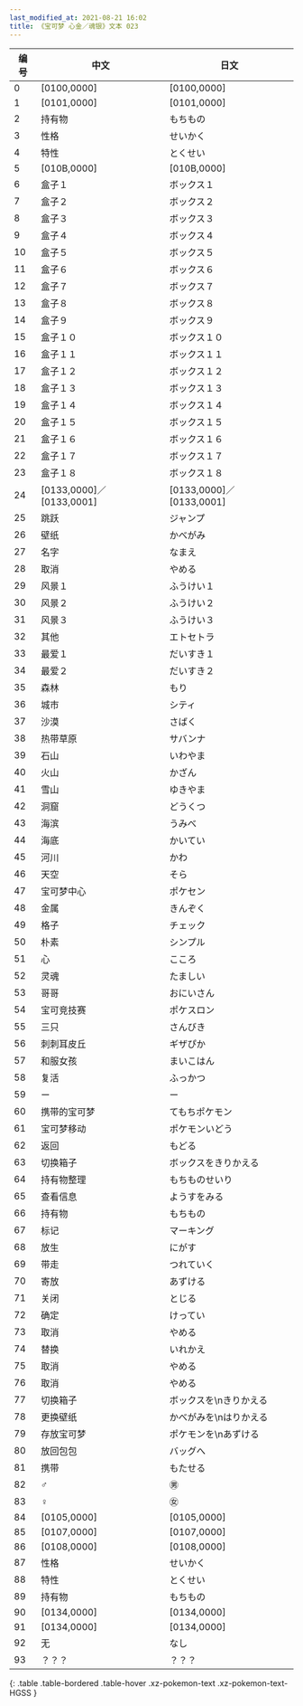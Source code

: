 ```yaml
---
last_modified_at: 2021-08-21 16:02
title: 《宝可梦 心金／魂银》文本 023
---
```

| 编号 | 中文 | 日文 |
| ---- | ---- | ---- |
| 0 | [0100,0000] | [0100,0000] |
| 1 | [0101,0000] | [0101,0000] |
| 2 | 持有物 | もちもの |
| 3 | 性格 | せいかく |
| 4 | 特性 | とくせい |
| 5 | [010B,0000] | [010B,0000] |
| 6 | 盒子１ | ボックス１ |
| 7 | 盒子２ | ボックス２ |
| 8 | 盒子３ | ボックス３ |
| 9 | 盒子４ | ボックス４ |
| 10 | 盒子５ | ボックス５ |
| 11 | 盒子６ | ボックス６ |
| 12 | 盒子７ | ボックス７ |
| 13 | 盒子８ | ボックス８ |
| 14 | 盒子９ | ボックス９ |
| 15 | 盒子１０ | ボックス１０ |
| 16 | 盒子１１ | ボックス１１ |
| 17 | 盒子１２ | ボックス１２ |
| 18 | 盒子１３ | ボックス１３ |
| 19 | 盒子１４ | ボックス１４ |
| 20 | 盒子１５ | ボックス１５ |
| 21 | 盒子１６ | ボックス１６ |
| 22 | 盒子１７ | ボックス１７ |
| 23 | 盒子１８ | ボックス１８ |
| 24 | [0133,0000]／[0133,0001] | [0133,0000]／[0133,0001] |
| 25 | 跳跃 | ジャンプ |
| 26 | 壁纸 | かべがみ |
| 27 | 名字 | なまえ |
| 28 | 取消 | やめる |
| 29 | 风景１ | ふうけい１ |
| 30 | 风景２ | ふうけい２ |
| 31 | 风景３ | ふうけい３ |
| 32 | 其他 | エトセトラ |
| 33 | 最爱１ | だいすき１ |
| 34 | 最爱２ | だいすき２ |
| 35 | 森林 | もり |
| 36 | 城市 | シティ |
| 37 | 沙漠 | さばく |
| 38 | 热带草原 | サバンナ |
| 39 | 石山 | いわやま |
| 40 | 火山 | かざん |
| 41 | 雪山 | ゆきやま |
| 42 | 洞窟 | どうくつ |
| 43 | 海滨 | うみべ |
| 44 | 海底 | かいてい |
| 45 | 河川 | かわ |
| 46 | 天空 | そら |
| 47 | 宝可梦中心 | ポケセン |
| 48 | 金属 | きんぞく |
| 49 | 格子 | チェック |
| 50 | 朴素 | シンプル |
| 51 | 心 | こころ |
| 52 | 灵魂 | たましい |
| 53 | 哥哥 | おにいさん |
| 54 | 宝可竞技赛 | ポケスロン |
| 55 | 三只 | さんびき |
| 56 | 刺刺耳皮丘 | ギザぴか |
| 57 | 和服女孩 | まいこはん |
| 58 | 复活 | ふっかつ |
| 59 | ー | ー |
| 60 | 携带的宝可梦 | てもちポケモン |
| 61 | 宝可梦移动 | ポケモンいどう |
| 62 | 返回 | もどる |
| 63 | 切换箱子 | ボックスをきりかえる |
| 64 | 持有物整理 | もちものせいり |
| 65 | 查看信息 | ようすをみる |
| 66 | 持有物 | もちもの |
| 67 | 标记 | マーキング |
| 68 | 放生 | にがす |
| 69 | 带走 | つれていく |
| 70 | 寄放 | あずける |
| 71 | 关闭 | とじる |
| 72 | 确定 | けってい |
| 73 | 取消 | やめる |
| 74 | 替换 | いれかえ |
| 75 | 取消 | やめる |
| 76 | 取消 | やめる |
| 77 | 切换箱子 | ボックスを\nきりかえる |
| 78 | 更换壁纸 | かべがみを\nはりかえる |
| 79 | 存放宝可梦 | ポケモンを\nあずける |
| 80 | 放回包包 | バッグへ |
| 81 | 携带 | もたせる |
| 82 | ♂ | ㊚ |
| 83 | ♀ | ㊛ |
| 84 | [0105,0000] | [0105,0000] |
| 85 | [0107,0000] | [0107,0000] |
| 86 | [0108,0000] | [0108,0000] |
| 87 | 性格 | せいかく |
| 88 | 特性 | とくせい |
| 89 | 持有物 | もちもの |
| 90 | [0134,0000] | [0134,0000] |
| 91 | [0134,0000] | [0134,0000] |
| 92 | 无 | なし |
| 93 | ？？？ | ？？？ |
{: .table .table-bordered .table-hover .xz-pokemon-text .xz-pokemon-text-HGSS }